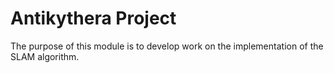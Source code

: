 # Antikythera Project

The purpose of this module is to develop work on the implementation of the SLAM algorithm.
